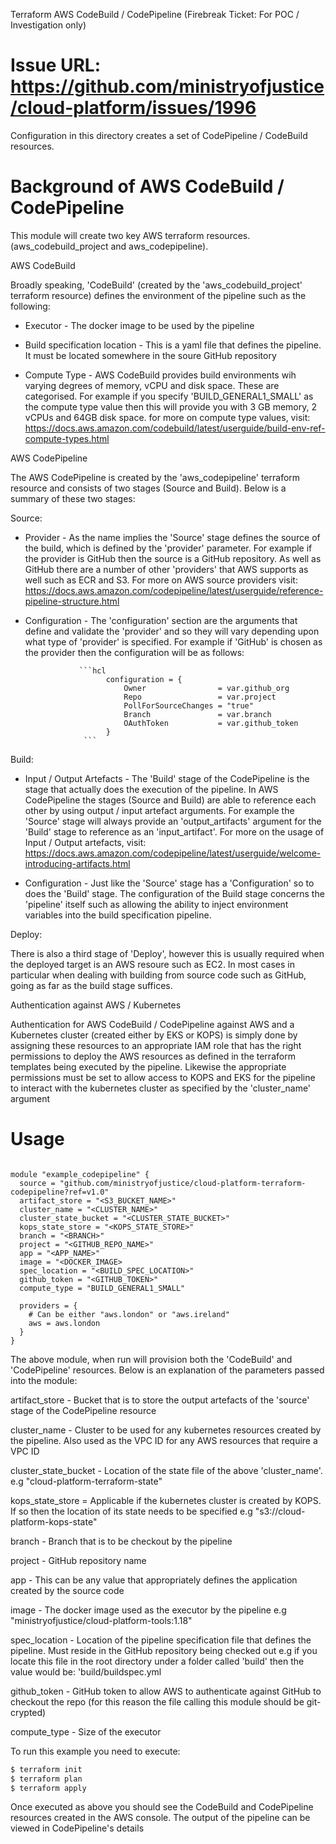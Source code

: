 Terraform AWS CodeBuild / CodePipeline (Firebreak Ticket: For POC / Investigation only)

Issue URL: https://github.com/ministryofjustice/cloud-platform/issues/1996
==========

Configuration in this directory creates a set of CodePipeline / CodeBuild resources.

Background of AWS CodeBuild / CodePipeline
=====


This module will create two key AWS terraform resources. (aws_codebuild_project and aws_codepipeline). 

AWS CodeBuild

Broadly speaking, 'CodeBuild' (created by the 'aws_codebuild_project' terraform resource) defines the environment of the pipeline such as the following:

* Executor - The docker image to be used by the pipeline

* Build specification location - This is a yaml file that defines the pipeline. It must be located somewhere in the soure GitHub repository

* Compute Type - AWS CodeBuild provides build environments wih varying degrees of memory, vCPU and disk space. These are categorised. For example 
                 if you specify 'BUILD_GENERAL1_SMALL' as the compute type value then this will provide you with 3 GB memory, 2 vCPUs and 64GB disk space.
                 for more on compute type values, visit: https://docs.aws.amazon.com/codebuild/latest/userguide/build-env-ref-compute-types.html


AWS CodePipeline

The AWS CodePipeline is created by the 'aws_codepipeline' terraform resource and consists of two stages (Source and Build). Below is a summary of these two stages:

Source:

* Provider - As the name implies the 'Source' stage defines the source of the build, which is defined by the 'provider' parameter. 
           For example if the provider is GitHub then the source is a GitHub repository. As well as GitHub there are a number of other 'providers' that AWS supports as well such as ECR and S3. For more on AWS source providers visit: https://docs.aws.amazon.com/codepipeline/latest/userguide/reference-pipeline-structure.html

* Configuration - The 'configuration' section are the arguments that define and validate the 'provider' and so they will vary depending upon what type of 'provider' is
                  specified. For example if 'GitHub' is chosen as the provider then the configuration will be as follows:

                  ```hcl
                        configuration = {
                            Owner                = var.github_org
                            Repo                 = var.project
                            PollForSourceChanges = "true"
                            Branch               = var.branch
                            OAuthToken           = var.github_token
                        }   
                   ```

Build:

* Input / Output Artefacts - The 'Build' stage of the CodePipeline is the stage that actually does the execution of the pipeline.
                            In AWS CodePipeline the stages (Source and Build) are able to reference each other by using output / input artefact arguments. 
                            For example the 'Source' stage will always provide an 'output_artifacts' argument for the 'Build' stage to reference as an 'input_artifact'. For more on the usage of Input / Output artefacts, visit: https://docs.aws.amazon.com/codepipeline/latest/userguide/welcome-introducing-artifacts.html

* Configuration - Just like the 'Source' stage has a 'Configuration' so to does the 'Build' stage. The configuration of the Build stage concerns the 'pipeline' itself such as allowing the ability to inject environment variables into the build specification pipeline. 

Deploy: 

There is also a third stage of 'Deploy', however this is usually required when the deployed target is an AWS resoure such as EC2. In most cases in particular when dealing 
with building from source code such as GitHub, going as far as the build stage suffices. 

Authentication against AWS / Kubernetes

Authentication for AWS CodeBuild / CodePipeline against AWS and a Kubernetes cluster (created either by EKS or KOPS) is simply done by assigning these resources to an 
appropriate IAM role that has the right permissions to deploy the AWS resources as defined in the terraform templates being executed by the pipeline. Likewise the appropriate permissions must be set to allow access to KOPS and EKS for the pipeline to interact with the kubernetes cluster as specified by the 'cluster_name' argument

Usage
==========

```hcl

module "example_codepipeline" {
  source = "github.com/ministryofjustice/cloud-platform-terraform-codepipeline?ref=v1.0"
  artifact_store = "<S3_BUCKET_NAME>"
  cluster_name = "<CLUSTER_NAME>"
  cluster_state_bucket = "<CLUSTER_STATE_BUCKET>"
  kops_state_store = "<KOPS_STATE_STORE>"
  branch = "<BRANCH>"
  project = "<GITHUB_REPO_NAME>"
  app = "<APP_NAME>"
  image = "<DOCKER_IMAGE>
  spec_location = "<BUILD_SPEC_LOCATION>"
  github_token = "<GITHUB_TOKEN>"
  compute_type = "BUILD_GENERAL1_SMALL"

  providers = {
    # Can be either "aws.london" or "aws.ireland"
    aws = aws.london
  }
}

```

The above module, when run will provision both the 'CodeBuild' and 'CodePipeline' resources. Below is an explanation of the parameters passed into the module: 

  artifact_store - Bucket that is to store the output artefacts of the 'source' stage of the CodePipeline resource 

  cluster_name - Cluster to be used for any kubernetes resources created by the pipeline. Also used as the VPC ID for any AWS resources that require a VPC ID

  cluster_state_bucket - Location of the state file of the above 'cluster_name'. e.g "cloud-platform-terraform-state"

  kops_state_store = Applicable if the kubernetes cluster is created by KOPS. If so then the location of its state needs to be specified e.g "s3://cloud-platform-kops-state"

  branch - Branch that is to be checkout by the pipeline

  project - GitHub repository name

  app - This can be any value that appropriately defines the application created by the source code

  image - The docker image used as the executor by the pipeline e.g "ministryofjustice/cloud-platform-tools:1.18"

  spec_location - Location of the pipeline specification file that defines the pipeline. Must reside in the GitHub repository being checked out e.g 
                  if you locate this file in the root directory under a folder called 'build' then the value would be: 'build/buildspec.yml

  github_token - GitHub token to allow AWS to authenticate against GitHub to checkout the repo (for this reason the file calling this module should be git-crypted)

  compute_type - Size of the executor


To run this example you need to execute:

```bash
$ terraform init
$ terraform plan
$ terraform apply
```

Once executed as above you should see the CodeBuild and CodePipeline resources created in the AWS console. The output of the pipeline can be viewed in CodePipeline's details

